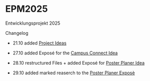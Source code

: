 # EPM2025
Entwicklungsprojekt 2025 


Changelog 

- 21.10 added [Project Ideas](Project_Ideas.md)

- 27.10 added Exposé for the [Campus Connect Idea](Exposè-alt.md)

- 28.10 restructured Files + added Exposé for [Poster Planer Idea](/Docs/Exposé-PosterDesigner.md)

- 29.10 added marked reaserch to the [Poster Planer Exposè](/Docs/Exposé-PosterDesigner.md)
